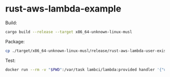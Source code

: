 # rust-aws-lambda-example

Build:
```bash
cargo build --release --target x86_64-unknown-linux-musl
```

Package:
```bash
cp ./target/x86_64-unknown-linux-musl/release/rust-aws-lambda-user-exists ./bootstrap && zip lambda.zip bootstrap
```

Test:
```bash
docker run --rm -v "$PWD":/var/task lambci/lambda:provided handler '{"username": "tizio90"}'
```
